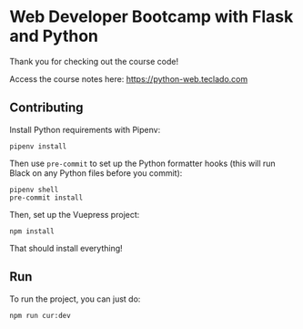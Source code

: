 # Web Developer Bootcamp with Flask and Python

Thank you for checking out the course code!

Access the course notes here: https://python-web.teclado.com

## Contributing

Install Python requirements with Pipenv:

```
pipenv install
```

Then use `pre-commit` to set up the Python formatter hooks (this will run Black on any Python files before you commit):

```
pipenv shell
pre-commit install
```

Then, set up the Vuepress project:

```
npm install
```

That should install everything!

## Run

To run the project, you can just do:

```
npm run cur:dev
```